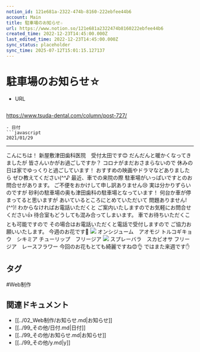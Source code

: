 ```yaml
---
notion_id: 121e681a-2322-474b-8160-222ebfee44b6
account: Main
title: 駐車場のお知らせ☆
url: https://www.notion.so/121e681a2322474b8160222ebfee44b6
created_time: 2022-12-23T14:45:00.000Z
last_edited_time: 2022-12-23T14:45:00.000Z
sync_status: placeholder
sync_time: 2025-07-12T15:01:15.127137
---
```

# 駐車場のお知らせ☆

- URL
  ```javascript
https://www.tsuda-dental.com/column/post-727/
  ```
- 日付
  ```javascript
2021/01/29
  ```
---
こんにちは！
新屋敷津田歯科医院　受付太田です😊
だんだんと暖かくなってきましたが
皆さんいかがお過ごしですか？
コロナがまだおさまらないので
休みの日は家でゆっくりと過ごしています！
おすすめの映画やドラマなどありましたら
ぜひ教えてください(^^♪
最近、車での来院の際
駐車場がいっぱいですとのお問合せがあります。
ご不便をおかけして申し訳ありません😢
実は分かりずらいのですが
砂利の駐車場の奥も津田歯科の駐車場となっています！
何台か車が停まってると思いますが
あいているところにとめていただいて
問題ありません!(^^)!
わからなければお電話いただくと
ご案内いたしますのでお気軽にお問合せください👍
待合室もどうしても混み合ってしまいます。
車でお待ちいただくことも可能ですので
その場合はお電話いただくと電話で受付しますので
ご協力お願いいたします。
今週のお花です🌸
![](https://www.tsuda-dental.com/column/_data/contribute/images/727_1_19.jpeg)
オンシジューム　アオモジ
トルコギキョウ　シキミア
チューリップ　フリージア
![](https://www.tsuda-dental.com/column/_data/contribute/images/727_1_20.jpeg)
スプレーバラ　スカビオサ
フリージア　レースフラワー
今回のお花もとても綺麗ですね😍👌
ではまた来週です✋

## タグ

#Web制作 

## 関連ドキュメント

- [[../02_Web制作/お知らせ.md|お知らせ]]
- [[../99_その他/日付.md|日付]]
- [[../99_その他/お知らせ.md|お知らせ]]
- [[../99_その他/y.md|y]]
